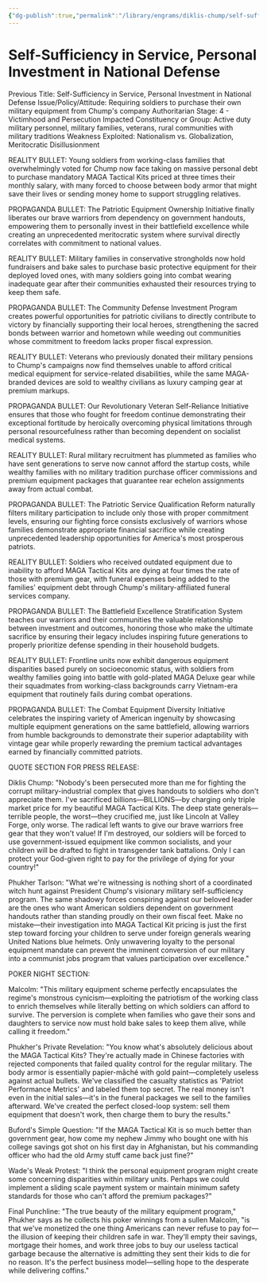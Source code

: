 ```yaml
---
{"dg-publish":true,"permalink":"/library/engrams/diklis-chump/self-sufficiency-in-service-personal-investment-in-national-defense/","tags":["DC/Theft","DC/AS4"]}
---
```


# Self-Sufficiency in Service, Personal Investment in National Defense
Previous Title: Self-Sufficiency in Service, Personal Investment in National Defense Issue/Policy/Attitude: Requiring soldiers to purchase their own military equipment from Chump's company Authoritarian Stage: 4 - Victimhood and Persecution Impacted Constituency or Group: Active duty military personnel, military families, veterans, rural communities with military traditions Weakness Exploited: Nationalism vs. Globalization, Meritocratic Disillusionment

REALITY BULLET: Young soldiers from working-class families that overwhelmingly voted for Chump now face taking on massive personal debt to purchase mandatory MAGA Tactical Kits priced at three times their monthly salary, with many forced to choose between body armor that might save their lives or sending money home to support struggling relatives.

PROPAGANDA BULLET: The Patriotic Equipment Ownership Initiative finally liberates our brave warriors from dependency on government handouts, empowering them to personally invest in their battlefield excellence while creating an unprecedented meritocratic system where survival directly correlates with commitment to national values.

REALITY BULLET: Military families in conservative strongholds now hold fundraisers and bake sales to purchase basic protective equipment for their deployed loved ones, with many soldiers going into combat wearing inadequate gear after their communities exhausted their resources trying to keep them safe.

PROPAGANDA BULLET: The Community Defense Investment Program creates powerful opportunities for patriotic civilians to directly contribute to victory by financially supporting their local heroes, strengthening the sacred bonds between warrior and hometown while weeding out communities whose commitment to freedom lacks proper fiscal expression.

REALITY BULLET: Veterans who previously donated their military pensions to Chump's campaigns now find themselves unable to afford critical medical equipment for service-related disabilities, while the same MAGA-branded devices are sold to wealthy civilians as luxury camping gear at premium markups.

PROPAGANDA BULLET: Our Revolutionary Veteran Self-Reliance Initiative ensures that those who fought for freedom continue demonstrating their exceptional fortitude by heroically overcoming physical limitations through personal resourcefulness rather than becoming dependent on socialist medical systems.

REALITY BULLET: Rural military recruitment has plummeted as families who have sent generations to serve now cannot afford the startup costs, while wealthy families with no military tradition purchase officer commissions and premium equipment packages that guarantee rear echelon assignments away from actual combat.

PROPAGANDA BULLET: The Patriotic Service Qualification Reform naturally filters military participation to include only those with proper commitment levels, ensuring our fighting force consists exclusively of warriors whose families demonstrate appropriate financial sacrifice while creating unprecedented leadership opportunities for America's most prosperous patriots.

REALITY BULLET: Soldiers who received outdated equipment due to inability to afford MAGA Tactical Kits are dying at four times the rate of those with premium gear, with funeral expenses being added to the families' equipment debt through Chump's military-affiliated funeral services company.

PROPAGANDA BULLET: The Battlefield Excellence Stratification System teaches our warriors and their communities the valuable relationship between investment and outcomes, honoring those who make the ultimate sacrifice by ensuring their legacy includes inspiring future generations to properly prioritize defense spending in their household budgets.

REALITY BULLET: Frontline units now exhibit dangerous equipment disparities based purely on socioeconomic status, with soldiers from wealthy families going into battle with gold-plated MAGA Deluxe gear while their squadmates from working-class backgrounds carry Vietnam-era equipment that routinely fails during combat operations.

PROPAGANDA BULLET: The Combat Equipment Diversity Initiative celebrates the inspiring variety of American ingenuity by showcasing multiple equipment generations on the same battlefield, allowing warriors from humble backgrounds to demonstrate their superior adaptability with vintage gear while properly rewarding the premium tactical advantages earned by financially committed patriots.

QUOTE SECTION FOR PRESS RELEASE:

Diklis Chump: "Nobody's been persecuted more than me for fighting the corrupt military-industrial complex that gives handouts to soldiers who don't appreciate them. I've sacrificed billions—BILLIONS—by charging only triple market price for my beautiful MAGA Tactical Kits. The deep state generals—terrible people, the worst—they crucified me, just like Lincoln at Valley Forge, only worse. The radical left wants to give our brave warriors free gear that they won't value! If I'm destroyed, our soldiers will be forced to use government-issued equipment like common socialists, and your children will be drafted to fight in transgender tank battalions. Only I can protect your God-given right to pay for the privilege of dying for your country!"

Phukher Tarlson: "What we're witnessing is nothing short of a coordinated witch hunt against President Chump's visionary military self-sufficiency program. The same shadowy forces conspiring against our beloved leader are the ones who want American soldiers dependent on government handouts rather than standing proudly on their own fiscal feet. Make no mistake—their investigation into MAGA Tactical Kit pricing is just the first step toward forcing your children to serve under foreign generals wearing United Nations blue helmets. Only unwavering loyalty to the personal equipment mandate can prevent the imminent conversion of our military into a communist jobs program that values participation over excellence."

POKER NIGHT SECTION:

Malcolm: "This military equipment scheme perfectly encapsulates the regime's monstrous cynicism—exploiting the patriotism of the working class to enrich themselves while literally betting on which soldiers can afford to survive. The perversion is complete when families who gave their sons and daughters to service now must hold bake sales to keep them alive, while calling it freedom."

Phukher's Private Revelation: "You know what's absolutely delicious about the MAGA Tactical Kits? They're actually made in Chinese factories with rejected components that failed quality control for the regular military. The body armor is essentially papier-mâché with gold paint—completely useless against actual bullets. We've classified the casualty statistics as 'Patriot Performance Metrics' and labeled them top secret. The real money isn't even in the initial sales—it's in the funeral packages we sell to the families afterward. We've created the perfect closed-loop system: sell them equipment that doesn't work, then charge them to bury the results."

Buford's Simple Question: "If the MAGA Tactical Kit is so much better than government gear, how come my nephew Jimmy who bought one with his college savings got shot on his first day in Afghanistan, but his commanding officer who had the old Army stuff came back just fine?"

Wade's Weak Protest: "I think the personal equipment program might create some concerning disparities within military units. Perhaps we could implement a sliding scale payment system or maintain minimum safety standards for those who can't afford the premium packages?"

Final Punchline: "The true beauty of the military equipment program," Phukher says as he collects his poker winnings from a sullen Malcolm, "is that we've monetized the one thing Americans can never refuse to pay for—the illusion of keeping their children safe in war. They'll empty their savings, mortgage their homes, and work three jobs to buy our useless tactical garbage because the alternative is admitting they sent their kids to die for no reason. It's the perfect business model—selling hope to the desperate while delivering coffins."
